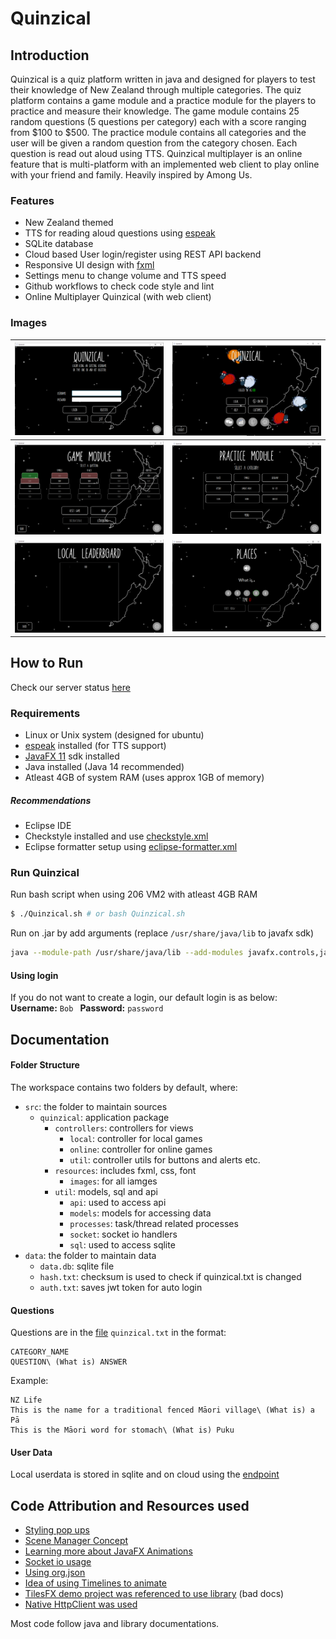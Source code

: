 # Quinzical

## Introduction

Quinzical is a quiz platform written in java and designed for players to test their knowledge of New Zealand through multiple categories. The quiz platform contains a game module and a practice module for the players to practice and measure their knowledge. The game module contains 25 random questions (5 questions per category) each with a score ranging from $100 to $500. The practice module contains all categories and the user will be given a random question from the category chosen. Each question is read out aloud using TTS. Quinzical multiplayer is an online feature that is multi-platform with an implemented web client to play online with your friend and family. Heavily inspired by Among Us.

### Features

- New Zealand themed
- TTS for reading aloud questions using [espeak](http://espeak.sourceforge.net/)
- SQLite database
- Cloud based User login/register using REST API backend
- Responsive UI design with [fxml](https://openjfx.io/javadoc/12/javafx.fxml/javafx/fxml/doc-files/introduction_to_fxml.html)
- Settings menu to change volume and TTS speed
- Github workflows to check code style and lint
- Online Multiplayer Quinzical (with web client)

### Images
| ![](/images/login-screen.png)  | ![](/images//opening-menu.png)     |
| :------------------------------: | :---------------------------: |
| ![](/images/game-categories.png)     | ![](/images/practice-module.png) |
| ![](/images/local-leaderboard.png)  | ![](/images/game-question.png)     |

## How to Run

Check our server status [here](https://quinzical.gq)

### Requirements

- Linux or Unix system (designed for ubuntu)
- [espeak](http://espeak.sourceforge.net/) installed (for TTS support)
- [JavaFX 11](https://openjfx.io/) sdk installed
- Java installed (Java 14 recommended)
- Atleast 4GB of system RAM (uses approx 1GB of memory)

##### Recommendations

- Eclipse IDE
- Checkstyle installed and use [checkstyle.xml](/checkstyle.xml)
- Eclipse formatter setup using [eclipse-formatter.xml](/eclipse-formatter.xml)

### Run Quinzical

Run bash script when using 206 VM2 with atleast 4GB RAM
```bash
$ ./Quinzical.sh # or bash Quinzical.sh
```
Run on .jar by add arguments (replace `/usr/share/java/lib` to javafx sdk)
```bash
java --module-path /usr/share/java/lib --add-modules javafx.controls,javafx.media,javafx.base,javafx.fxml,javafx.web,javafx.graphics -jar Quinzical.jar
```

#### Using login
If you do not want to create a login, our default login is as below:
**Username:** ```Bob ```
**Password:** ```password```

## Documentation

#### Folder Structure

The workspace contains two folders by default, where:

- `src`: the folder to maintain sources
    - `quinzical`: application package
        - `controllers`: controllers for views
            - `local`: controller for local games
            - `online`: controller for online games
            - `util`: controller utils for buttons and alerts etc.
        - `resources`: includes fxml, css, font
            - `images`: for all iamges
        - `util`: models, sql and api
            - `api`: used to access api
            - `models`: models for accessing data
            - `processes`: task/thread related processes
            - `socket`: socket io handlers
            - `sql`: used to access sqlite
- `data`: the folder to maintain data
    - `data.db`: sqlite file
    - `hash.txt`: checksum is used to check if quinzical.txt is changed
    - `auth.txt`: saves jwt token for auto login
    
        
#### Questions
Questions are in the [file](/quinzical.txt) ```quinzical.txt``` in the format:
```
CATEGORY_NAME
QUESTION\ (What is) ANSWER
```
Example:
```
NZ Life
This is the name for a traditional fenced Māori village\ (What is) a Pā
This is the Māori word for stomach\ (What is) Puku
```


#### User Data
Local userdata is stored in sqlite and on cloud using the [endpoint](https://quinzical-api.herokuapp.com/)

## Code Attribution and Resources used
- [Styling pop ups](https://stackoverflow.com/a/37368747/13876862)
- [Scene Manager Concept](https://stackoverflow.com/a/52932422/13876862)
- [Learning more about JavaFX Animations](https://www.genuinecoder.com/javafx-animation-tutorial/)
- [Socket io usage](https://github.com/socketio/socket.io-client-java#usage)
- [Using org.json](https://stackoverflow.com/a/19018552/13876862)
- [Idea of using Timelines to animate](https://stackoverflow.com/questions/20022889/how-to-make-the-ball-bounce-off-the-walls-in-javafx)
- [TilesFX demo project was referenced to use library](https://github.com/HanSolo/tilesfxdemo) (bad docs)
- [Native HttpClient was used](https://openjdk.java.net/groups/net/httpclient/intro.html)

Most code follow java and library documentations.

